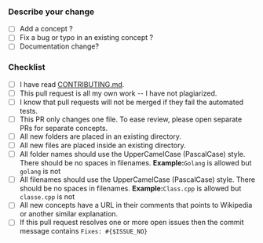 ### Describe your change

- [ ] Add a concept ?
- [ ] Fix a bug or typo in an existing concept ?
- [ ] Documentation change?

### Checklist

- [ ] I have read [CONTRIBUTING.md](https://github.com/dev-madhurendra/OOPs/blob/main/CONTRIBUTING.md).
- [ ] This pull request is all my own work -- I have not plagiarized.
- [ ] I know that pull requests will not be merged if they fail the automated tests.
- [ ] This PR only changes one file. To ease review, please open separate PRs for separate concepts.
- [ ] All new folders are placed in an existing directory.
- [ ] All new files are placed inside an existing directory.
- [ ] All folder names should use the UpperCamelCase (PascalCase) style. There should be no spaces in filenames.
      **Example:**`Golang` is allowed but `golang` is not
- [ ] All filenames should use the UpperCamelCase (PascalCase) style. There should be no spaces in filenames.
      **Example:**`Class.cpp` is allowed but `classe.cpp` is not
- [ ] All new concepts have a URL in their comments that points to Wikipedia or another similar explanation.
- [ ] If this pull request resolves one or more open issues then the commit message contains `Fixes: #{$ISSUE_NO}`
